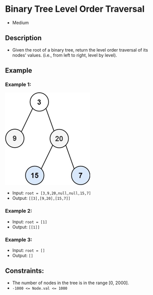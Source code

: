 # Binary Tree Level Order Traversal
- Medium

## Description
- Given the root of a binary tree, return the level order traversal of its nodes' values. (i.e., from left to right, level by level).

## Example
### Example 1:

![](./images/1.jpg)
- Input: `root = [3,9,20,null,null,15,7]`
- Output: `[[3],[9,20],[15,7]]`

### Example 2:
- Input: `root = [1]`
- Output: `[[1]]`

### Example 3:
- Input: `root = []`
- Output: `[]`

## Constraints:
- The number of nodes in the tree is in the range [0, 2000].
- `-1000 <= Node.val <= 1000`